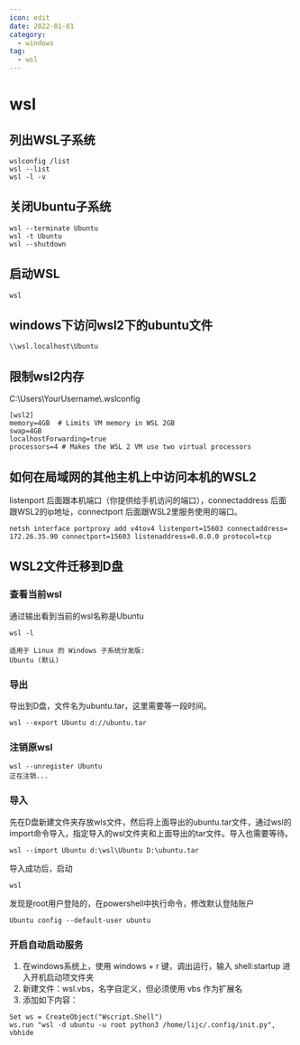 ```yaml
---
icon: edit
date: 2022-01-01
category:
  - windows
tag:
  - wsl
---
```


# wsl

## 列出WSL子系统
```
wslconfig /list
wsl --list
wsl -l -v
```
## 关闭Ubuntu子系统
```
wsl --terminate Ubuntu
wsl -t Ubuntu
wsl --shutdown
```
## 启动WSL
```
wsl
```
## windows下访问wsl2下的ubuntu文件
```
\\wsl.localhost\Ubuntu
```

## 限制wsl2内存
C:\Users\YourUsername\\.wslconfig
```
[wsl2]
memory=4GB  # Limits VM memory in WSL 2GB
swap=4GB
localhostForwarding=true
processors=4 # Makes the WSL 2 VM use two virtual processors
```

## 如何在局域网的其他主机上中访问本机的WSL2
listenport 后面跟本机端口（你提供给手机访问的端口），connectaddress 后面跟WSL2的ip地址，connectport 后面跟WSL2里服务使用的端口。
```
netsh interface portproxy add v4tov4 listenport=15603 connectaddress= 172.26.35.90 connectport=15603 listenaddress=0.0.0.0 protocol=tcp
```

## WSL2文件迁移到D盘

### 查看当前wsl

通过输出看到当前的wsl名称是Ubuntu

```
wsl -l

适用于 Linux 的 Windows 子系统分发版:
Ubuntu (默认)
```

### 导出

导出到D盘，文件名为ubuntu.tar，这里需要等一段时间。

```
wsl --export Ubuntu d://ubuntu.tar
```

### 注销原wsl

```
wsl --unregister Ubuntu
正在注销...
```

### 导入

先在D盘新建文件夹存放wls文件，然后将上面导出的ubuntu.tar文件，通过wsl的import命令导入，指定导入的wsl文件夹和上面导出的tar文件。导入也需要等待。

```
wsl --import Ubuntu d:\wsl\Ubuntu D:\ubuntu.tar
```

导入成功后，启动

```
wsl
```

发现是root用户登陆的，在powershell中执行命令，修改默认登陆账户

```
Ubuntu config --default-user ubuntu
```

### 开启自动启动服务
1. 在windows系统上，使用 windows + r 键，调出运行，输入 shell:startup 进入开机启动项文件夹
2. 新建文件：wsl.vbs，名字自定义，但必须使用 vbs 作为扩展名
3. 添加如下内容：
```
Set ws = CreateObject("Wscript.Shell")
ws.run "wsl -d ubuntu -u root python3 /home/lijc/.config/init.py", vbhide
```
